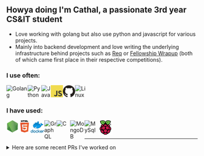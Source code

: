
## Howya doing I'm Cathal, a passionate 3rd year CS&IT student

* Love working with golang but also use python and javascript for various projects.
* Mainly into backend development and love writing the underlying infrastructure behind projects such as [Req](https://github.com/ReqApp/Req) or [Fellowship Wrapup](https://github.com/MLH-Fellowship/FellowshipWrapup) (both of which came first place in their respective competitions). 

### I use often:
<img align="left" alt="Golang" width="56px" src="https://upload.wikimedia.org/wikipedia/commons/thumb/0/05/Go_Logo_Blue.svg/1200px-Go_Logo_Blue.svg.png" />

<img align="left" alt="Python" width="36px" src="https://upload.wikimedia.org/wikipedia/commons/thumb/c/c3/Python-logo-notext.svg/600px-Python-logo-notext.svg.png" />

<img align="left" alt="Java" width="25px" src="https://upload.wikimedia.org/wikipedia/en/thumb/3/30/Java_programming_language_logo.svg/1200px-Java_programming_language_logo.svg.png" />

<img align="left" alt="Javascript" width="32px" src="https://raw.githubusercontent.com/github/explore/80688e429a7d4ef2fca1e82350fe8e3517d3494d/topics/javascript/javascript.png" />

<img align="left" alt="GitHub/git" width="32px" src="https://raw.githubusercontent.com/github/explore/89bdd9644f44d1b12180fd512b95574fe4c54617/topics/github-api/github-api.png" />

<img align="left" alt="Linux" width="32px" src="https://upload.wikimedia.org/wikipedia/commons/thumb/a/af/Tux.png/220px-Tux.png" />

<br />
<br />

### I have used:

<img align="left" alt="NodeJS" width="32px" src="https://raw.githubusercontent.com/github/explore/80688e429a7d4ef2fca1e82350fe8e3517d3494d/topics/nodejs/nodejs.png" />

<img align="left" alt="HTML" width="32px" src="https://raw.githubusercontent.com/github/explore/80688e429a7d4ef2fca1e82350fe8e3517d3494d/topics/html/html.png" />

<img align="left" alt="Docker" width="36px" src="https://raw.githubusercontent.com/github/explore/80688e429a7d4ef2fca1e82350fe8e3517d3494d/topics/docker/docker.png" />

<img align="left" alt="GraphQL" width="32px" src="https://upload.wikimedia.org/wikipedia/commons/thumb/1/17/GraphQL_Logo.svg/1200px-GraphQL_Logo.svg.png" />

<img align="left" alt="C" width="36px" src="https://iamcathal.github.io/svgImages/C.svg" />

<img align="left" alt="MongoDB" width="38px" src="https://iamcathal.github.io/svgImages/mongo.svg" />

<img align="left" alt="MySql" width="36px" src="https://iamcathal.github.io/svgImages/mysql.svg" />

<img align="left" alt="Raspberry Pi" width="38px" src="https://raw.githubusercontent.com/github/explore/80688e429a7d4ef2fca1e82350fe8e3517d3494d/topics/raspberry-pi/raspberry-pi.png" />


<br />
<br />
<hr>

<details><summary> Here are some recent PRs I've worked on </summary>

| | |
| ------------- |:-------------:|
| [Fix JSON log formatting](https://github.com/beego/beego/pull/4063)| Open |
| [Added IntRange min and max preview to --help output](https://github.com/pallets/click/pull/1586)| Merged 🎉 |
| [Add custom logging format functionality](https://github.com/beego/beego/pull/4119)| Open |
| [non-chained group invoked without subcommand invokes result callback](https://github.com/pallets/click/pull/1621)| Merged 🎉 |
| [Add Content-length field for logging](https://github.com/beego/beego/pull/4083)| Merged 🎉 |
##### This readme is auto generated, checkout [the source code](https://github.com/iamcathal/iamcathal/blob/master/main.py)</details>